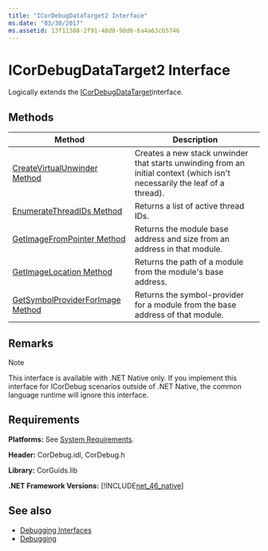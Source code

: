 ```yaml
---
title: "ICorDebugDataTarget2 Interface"
ms.date: "03/30/2017"
ms.assetid: 13f11388-2f91-48d8-98d6-6a4a63cb5746
---
```

# ICorDebugDataTarget2 Interface
Logically extends the [ICorDebugDataTarget](../../../../docs/framework/unmanaged-api/debugging/icordebugdatatarget-interface.md)interface.  
  
## Methods  
  
|Method|Description|  
|------------|-----------------|  
|[CreateVirtualUnwinder Method](../../../../docs/framework/unmanaged-api/debugging/icordebugdatatarget2-createvirtualunwinder-method.md)|Creates a new stack unwinder that starts unwinding from an initial context (which isn't necessarily the leaf of a thread).|  
|[EnumerateThreadIDs Method](../../../../docs/framework/unmanaged-api/debugging/icordebugdatatarget2-enumeratethreadids-method.md)|Returns a list of active thread IDs.|  
|[GetImageFromPointer Method](../../../../docs/framework/unmanaged-api/debugging/icordebugdatatarget2-getimagefrompointer-method.md)|Returns the module base address and size from an address in that module.|  
|[GetImageLocation Method](../../../../docs/framework/unmanaged-api/debugging/icordebugdatatarget2-getimagelocation-method.md)|Returns the path of a module from the module's base address.|  
|[GetSymbolProviderForImage Method](../../../../docs/framework/unmanaged-api/debugging/icordebugdatatarget2-getsymbolproviderforimage-method.md)|Returns the symbol-provider for a module from the base address of that module.|  
  
## Remarks  
  
> [!NOTE]
> This interface is available with .NET Native only. If you implement this interface for ICorDebug scenarios outside of .NET Native, the common language runtime will ignore this interface.  
  
## Requirements  
 **Platforms:** See [System Requirements](../../../../docs/framework/get-started/system-requirements.md).  
  
 **Header:** CorDebug.idl, CorDebug.h  
  
 **Library:** CorGuids.lib  
  
 **.NET Framework Versions:** [!INCLUDE[net_46_native](../../../../includes/net-46-native-md.md)]  
  
## See also

- [Debugging Interfaces](../../../../docs/framework/unmanaged-api/debugging/debugging-interfaces.md)
- [Debugging](../../../../docs/framework/unmanaged-api/debugging/index.md)
